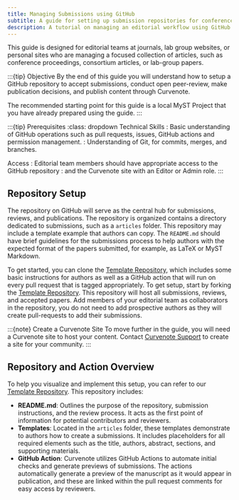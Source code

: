 ```yaml
---
title: Managing Submissions using GitHub
subtitle: A guide for setting up submission repositories for conferences, proceedings or lab-groups
description: A tutorial on managing an editorial workflow using GitHub Actions and Curvenote.
---
```


This guide is designed for editorial teams at journals, lab group websites,
or personal sites who are managing a focused collection of articles, such as
conference proceedings, consortium articles, or lab-group papers.

:::{tip} Objective
By the end of this guide you will understand how to setup a GitHub repository
to accept submissions, conduct open peer-review, make publication decisions,
and publish content through Curvenote.

The recommended starting point for this guide is a local MyST Project that
you have already prepared using the [](./preparing-for-submission.md) guide.
:::

:::{tip} Prerequisites
:class: dropdown
Technical Skills
: Basic understanding of GitHub operations such as pull requests, issues, GitHub actions and permission management.
: Understanding of Git, for commits, merges, and branches.

Access
: Editorial team members should have appropriate access to the GitHub repository
: and the Curvenote site with an Editor or Admin role.
:::

## Repository Setup

The repository on GitHub will serve as the central hub for submissions, reviews, and publications. The repository is organized contains a directory dedicated to submissions, such as a `articles` folder. This repository may include a template example that authors can copy. The `README.md` should have brief guidelines for the submissions process to help authors with the expected format of the papers submitted, for example, as LaTeX or MyST Markdown.

To get started, you can clone the [Template Repository][template], which includes some basic instructions for authors as well as a GitHub action that will run on every pull request that is tagged appropriately. To get setup, start by forking the [Template Repository][template]. This repository will host all submissions, reviews, and accepted papers. Add members of your editorial team as collaborators in the repository, you do not need to add prospective authors as they will create pull-requests to add their submissions.

:::{note} Create a Curvenote Site
To move further in the guide, you will need a Curvenote site to host your content.
Contact [Curvenote Support][support] to create a site for your community.
:::

## Repository and Action Overview

To help you visualize and implement this setup, you can refer to our [Template Repository][template]. This repository includes:

- **README.md**: Outlines the purpose of the repository, submission instructions, and the review process. It acts as the first point of information for potential contributors and reviewers.
- **Templates**: Located in the `articles` folder, these templates demonstrate to authors how to create a submissions. It includes placeholders for all required elements such as the title, authors, abstract, sections, and supporting materials.
- **GitHub Action**: Curvenote utilizes GitHub Actions to automate initial checks and generate previews of submissions. The actions automatically generate a preview of the manuscript as it would appear in publication, and these are linked within the pull request comments for easy access by reviewers.

[template]: https://github.com/curvenote-examples/proceedings-submissions
[support]: mailto:support@curvenote.com
